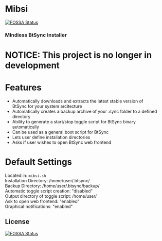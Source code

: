 # Mibsi
[![FOSSA Status](https://app.fossa.io/api/projects/git%2Bgithub.com%2Fsilvernode%2Fmibsi.svg?type=shield)](https://app.fossa.io/projects/git%2Bgithub.com%2Fsilvernode%2Fmibsi?ref=badge_shield)



### MIndless BtSync Installer  

# NOTICE: This project is no longer in development   
# Features  
- Automatically downloads and extracts the latest stable version of BtSync for your system arcitecture
- Automatically creates a backup archive of your .sync folder to a defined directory
- Ability to generate a start/stop toggle script for BtSync binary automatically
- Can be used as a general boot script for BtSync
- Lets user define installation directories
- Asks if user wishes to open BtSync web frontend

# Default Settings  

Located in: `mibsi.sh`  
Installation Directory: /home/user/.btsync/  
Backup Directory: /home/user/.btsync/backup/  
Automatic toggle script creation: "disabled"  
Output directory of toggle script: /home/user/   
Ask to open web frontend: "enabled"  
Graphical notifications: "enabled" 












## License
[![FOSSA Status](https://app.fossa.io/api/projects/git%2Bgithub.com%2Fsilvernode%2Fmibsi.svg?type=large)](https://app.fossa.io/projects/git%2Bgithub.com%2Fsilvernode%2Fmibsi?ref=badge_large)